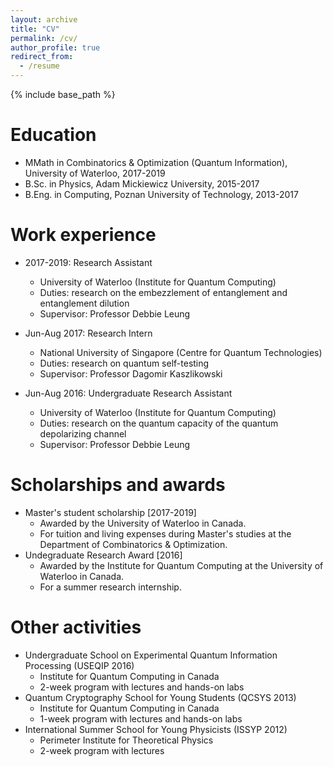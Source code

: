 ```yaml
---
layout: archive
title: "CV"
permalink: /cv/
author_profile: true
redirect_from:
  - /resume
---
```


{% include base_path %}

Education
======
* MMath in Combinatorics & Optimization (Quantum Information), University of Waterloo, 2017-2019
* B.Sc. in Physics, Adam Mickiewicz University, 2015-2017
* B.Eng. in Computing, Poznan University of Technology, 2013-2017


Work experience
======
* 2017-2019: Research Assistant
  * University of Waterloo (Institute for Quantum Computing)
  * Duties: research on the embezzlement of entanglement and entanglement dilution
  * Supervisor: Professor Debbie Leung
  
* Jun-Aug 2017: Research Intern
  * National University of Singapore (Centre for Quantum Technologies)
  * Duties: research on quantum self-testing
  * Supervisor: Professor Dagomir Kaszlikowski
  
* Jun-Aug 2016: Undergraduate Research Assistant
  * University of Waterloo (Institute for Quantum Computing)
  * Duties: research on the quantum capacity of the quantum depolarizing channel
  * Supervisor: Professor Debbie Leung
  
Scholarships and awards
======  
* Master's student scholarship [2017-2019]
  * Awarded by the University of Waterloo in Canada.
  * For tuition and living expenses during Master's studies at the  Department of Combinatorics & Optimization. 
* Undegraduate Research Award [2016]
  * Awarded by the Institute for Quantum Computing at the University of Waterloo in Canada.
  * For a summer research internship.
  
Other activities
====== 
* Undergraduate School on Experimental Quantum Information Processing (USEQIP 2016)
  * Institute for Quantum Computing in Canada
  * 2-week program with lectures and hands-on labs
* Quantum Cryptography School for Young Students (QCSYS 2013)
  * Institute for Quantum Computing in Canada
  * 1-week program with lectures and hands-on labs
* International Summer School for Young Physicists (ISSYP 2012)
  * Perimeter Institute for Theoretical Physics
  * 2-week program with lectures
